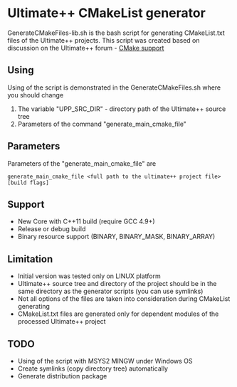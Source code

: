 # Ultimate++ CMakeList generator

GenerateCMakeFiles-lib.sh is the bash script for generating CMakeList.txt files of the Ultimate++ projects.
This script was created based on discussion on the Ultimate++ forum - [CMake support](http://www.ultimatepp.org/forums/index.php?t=msg&th=6013&goto=32310&#msg_32310)

## Using
Using of the script is demonstrated in the GenerateCMakeFiles.sh where you should change
1. The variable "UPP_SRC_DIR" - directory path of the Ultimate++ source tree
2. Parameters of the command "generate_main_cmake_file"

## Parameters
Parameters of the "generate_main_cmake_file" are
```
generate_main_cmake_file <full path to the ultimate++ project file> [build flags]
```

## Support
- New Core with C++11 build (require GCC 4.9+)
- Release or debug build
- Binary resource support (BINARY, BINARY_MASK, BINARY_ARRAY)

## Limitation
- Initial version was tested only on LINUX platform
- Ultimate++ source tree and directory of the project should be in the same directory as the generator scripts (you can use symlinks)
- Not all options of the files are taken into consideration during CMakeList generating
- CMakeList.txt files are generated only for dependent modules of the processed Ultimate++ project

## TODO
- Using of the script with MSYS2 MINGW under Windows OS
- Create symlinks (copy directory tree) automatically
- Generate distribution package
